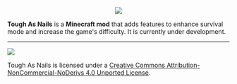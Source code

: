 <p align="center"><img src="https://i.imgur.com/uNgjobq.png"></p>

**Tough As Nails** is a **Minecraft mod** that adds features to enhance survival mode and increase the game's difficulty. It is currently under development.

-----------------

 [<img src="http://i.creativecommons.org/l/by-nc-nd/3.0/88x31.png">](http://creativecommons.org/licenses/by-nc-nd/4.0/deed.en_US)

Tough As Nails is licensed under a [Creative Commons Attribution-NonCommercial-NoDerivs 4.0 Unported License](http://creativecommons.org/licenses/by-nc-nd/4.0/deed.en_US).
